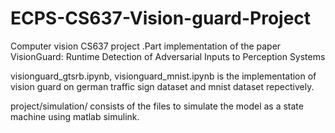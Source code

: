 # ECPS-CS637-Vision-guard-Project
Computer vision CS637 project .Part implementation of the paper VisionGuard: Runtime Detection of Adversarial Inputs to Perception Systems

visionguard_gtsrb.ipynb, visionguard_mnist.ipynb is the implementation of vision guard on german traffic sign dataset and mnist dataset repectively.

project/simulation/ consists of the files to simulate the model as a state machine using matlab simulink. 

